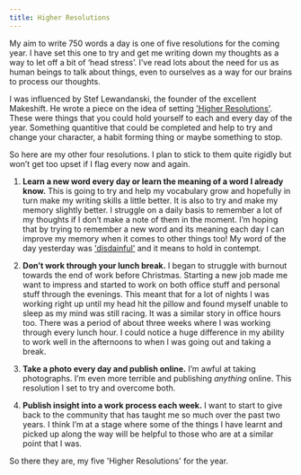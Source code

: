 ```yaml
---
title: Higher Resolutions
---
```

My aim to write 750 words a day is one of five resolutions for the coming year. I have set this one to try and get me writing down my thoughts as a way to let off a bit of ‘head stress’. I’ve read lots about the need for us as human beings to talk about things, even to ourselves as a way for our brains to process our thoughts.

I was influenced by Stef Lewandanski, the founder of the excellent Makeshift. He wrote a piece on the idea of setting ['Higher Resolutions'](http://link.com). These were things that you could hold yourself to each and every day of the year. Something quantitive that could be completed and help to try and change your character, a habit forming thing or maybe something to stop.

So here are my other four resolutions. I plan to stick to them quite rigidly but won’t get too upset if I flag every now and again.

1. **Learn a new word every day or learn the meaning of a word I already know.** This is going to try and help my vocabulary grow and hopefully in turn make my writing skills a little better. It is also to try and make my memory slightly better. I struggle on a daily basis to remember a lot of my thoughts if I don’t make a note of them in the moment. I’m hoping that by trying to remember a new word and its meaning each day I can improve my memory when it comes to other things too! My word of the day yesterday was ['disdainful'](http://link.com) and it means to hold in contempt.

2. **Don’t work through your lunch break.** I began to struggle with burnout towards the end of work before Christmas. Starting a new job made me want to impress and started to work on both office stuff and personal stuff through the evenings. This meant that for a lot of nights I was working right up until my head hit the pillow and found myself unable to sleep as my mind was still racing. It was a similar story in office hours too. There was a period of about three weeks where I was working through every lunch hour. I could notice a huge difference in my ability to work well in the afternoons to when I was going out and taking a break.

3. **Take a photo every day and publish online.** I’m awful at taking photographs. I’m even more terrible and publishing _anything_ online. This resolution I set to try and overcome both.

4. **Publish insight into a work process each week.** I want to start to give back to the community that has taught me so much over the past two years. I think I’m at a stage where some of the things I have learnt and picked up along the way will be helpful to those who are at a similar point that I was.

So there they are, my five 'Higher Resolutions' for the year.
